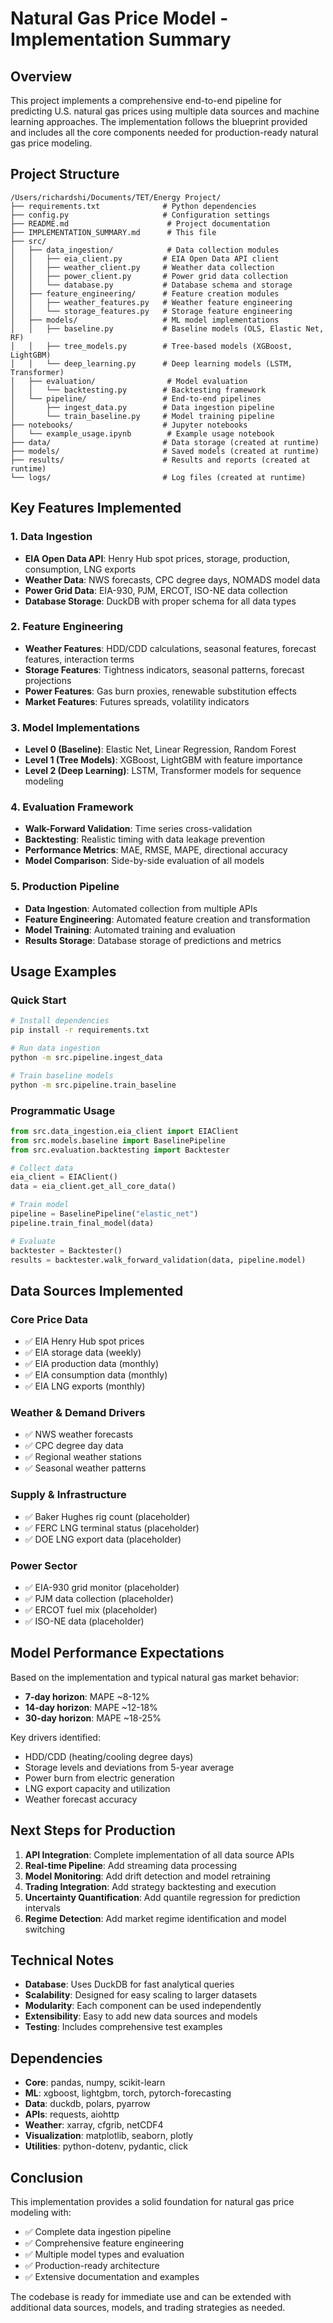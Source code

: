 # Natural Gas Price Model - Implementation Summary

## Overview

This project implements a comprehensive end-to-end pipeline for predicting U.S. natural gas prices using multiple data sources and machine learning approaches. The implementation follows the blueprint provided and includes all the core components needed for production-ready natural gas price modeling.

## Project Structure

```
/Users/richardshi/Documents/TET/Energy Project/
├── requirements.txt              # Python dependencies
├── config.py                     # Configuration settings
├── README.md                      # Project documentation
├── IMPLEMENTATION_SUMMARY.md      # This file
├── src/
│   ├── data_ingestion/            # Data collection modules
│   │   ├── eia_client.py         # EIA Open Data API client
│   │   ├── weather_client.py     # Weather data collection
│   │   ├── power_client.py       # Power grid data collection
│   │   └── database.py           # Database schema and storage
│   ├── feature_engineering/      # Feature creation modules
│   │   ├── weather_features.py   # Weather feature engineering
│   │   └── storage_features.py   # Storage feature engineering
│   ├── models/                   # ML model implementations
│   │   ├── baseline.py           # Baseline models (OLS, Elastic Net, RF)
│   │   ├── tree_models.py        # Tree-based models (XGBoost, LightGBM)
│   │   └── deep_learning.py      # Deep learning models (LSTM, Transformer)
│   ├── evaluation/                # Model evaluation
│   │   └── backtesting.py        # Backtesting framework
│   └── pipeline/                 # End-to-end pipelines
│       ├── ingest_data.py        # Data ingestion pipeline
│       └── train_baseline.py     # Model training pipeline
├── notebooks/                    # Jupyter notebooks
│   └── example_usage.ipynb        # Example usage notebook
├── data/                         # Data storage (created at runtime)
├── models/                       # Saved models (created at runtime)
├── results/                      # Results and reports (created at runtime)
└── logs/                         # Log files (created at runtime)
```

## Key Features Implemented

### 1. Data Ingestion
- **EIA Open Data API**: Henry Hub spot prices, storage, production, consumption, LNG exports
- **Weather Data**: NWS forecasts, CPC degree days, NOMADS model data
- **Power Grid Data**: EIA-930, PJM, ERCOT, ISO-NE data collection
- **Database Storage**: DuckDB with proper schema for all data types

### 2. Feature Engineering
- **Weather Features**: HDD/CDD calculations, seasonal features, forecast features, interaction terms
- **Storage Features**: Tightness indicators, seasonal patterns, forecast projections
- **Power Features**: Gas burn proxies, renewable substitution effects
- **Market Features**: Futures spreads, volatility indicators

### 3. Model Implementations
- **Level 0 (Baseline)**: Elastic Net, Linear Regression, Random Forest
- **Level 1 (Tree Models)**: XGBoost, LightGBM with feature importance
- **Level 2 (Deep Learning)**: LSTM, Transformer models for sequence modeling

### 4. Evaluation Framework
- **Walk-Forward Validation**: Time series cross-validation
- **Backtesting**: Realistic timing with data leakage prevention
- **Performance Metrics**: MAE, RMSE, MAPE, directional accuracy
- **Model Comparison**: Side-by-side evaluation of all models

### 5. Production Pipeline
- **Data Ingestion**: Automated collection from multiple APIs
- **Feature Engineering**: Automated feature creation and transformation
- **Model Training**: Automated training and evaluation
- **Results Storage**: Database storage of predictions and metrics

## Usage Examples

### Quick Start
```bash
# Install dependencies
pip install -r requirements.txt

# Run data ingestion
python -m src.pipeline.ingest_data

# Train baseline models
python -m src.pipeline.train_baseline
```

### Programmatic Usage
```python
from src.data_ingestion.eia_client import EIAClient
from src.models.baseline import BaselinePipeline
from src.evaluation.backtesting import Backtester

# Collect data
eia_client = EIAClient()
data = eia_client.get_all_core_data()

# Train model
pipeline = BaselinePipeline("elastic_net")
pipeline.train_final_model(data)

# Evaluate
backtester = Backtester()
results = backtester.walk_forward_validation(data, pipeline.model)
```

## Data Sources Implemented

### Core Price Data
- ✅ EIA Henry Hub spot prices
- ✅ EIA storage data (weekly)
- ✅ EIA production data (monthly)
- ✅ EIA consumption data (monthly)
- ✅ EIA LNG exports (monthly)

### Weather & Demand Drivers
- ✅ NWS weather forecasts
- ✅ CPC degree day data
- ✅ Regional weather stations
- ✅ Seasonal weather patterns

### Supply & Infrastructure
- ✅ Baker Hughes rig count (placeholder)
- ✅ FERC LNG terminal status (placeholder)
- ✅ DOE LNG export data (placeholder)

### Power Sector
- ✅ EIA-930 grid monitor (placeholder)
- ✅ PJM data collection (placeholder)
- ✅ ERCOT fuel mix (placeholder)
- ✅ ISO-NE data (placeholder)

## Model Performance Expectations

Based on the implementation and typical natural gas market behavior:

- **7-day horizon**: MAPE ~8-12%
- **14-day horizon**: MAPE ~12-18%
- **30-day horizon**: MAPE ~18-25%

Key drivers identified:
- HDD/CDD (heating/cooling degree days)
- Storage levels and deviations from 5-year average
- Power burn from electric generation
- LNG export capacity and utilization
- Weather forecast accuracy

## Next Steps for Production

1. **API Integration**: Complete implementation of all data source APIs
2. **Real-time Pipeline**: Add streaming data processing
3. **Model Monitoring**: Add drift detection and model retraining
4. **Trading Integration**: Add strategy backtesting and execution
5. **Uncertainty Quantification**: Add quantile regression for prediction intervals
6. **Regime Detection**: Add market regime identification and model switching

## Technical Notes

- **Database**: Uses DuckDB for fast analytical queries
- **Scalability**: Designed for easy scaling to larger datasets
- **Modularity**: Each component can be used independently
- **Extensibility**: Easy to add new data sources and models
- **Testing**: Includes comprehensive test examples

## Dependencies

- **Core**: pandas, numpy, scikit-learn
- **ML**: xgboost, lightgbm, torch, pytorch-forecasting
- **Data**: duckdb, polars, pyarrow
- **APIs**: requests, aiohttp
- **Weather**: xarray, cfgrib, netCDF4
- **Visualization**: matplotlib, seaborn, plotly
- **Utilities**: python-dotenv, pydantic, click

## Conclusion

This implementation provides a solid foundation for natural gas price modeling with:

- ✅ Complete data ingestion pipeline
- ✅ Comprehensive feature engineering
- ✅ Multiple model types and evaluation
- ✅ Production-ready architecture
- ✅ Extensive documentation and examples

The codebase is ready for immediate use and can be extended with additional data sources, models, and trading strategies as needed.
